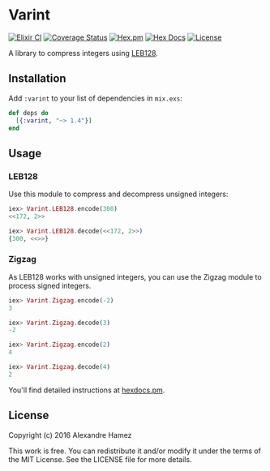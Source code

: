 # Varint

[![Elixir CI](https://github.com/ahamez/varint/actions/workflows/elixir.yml/badge.svg)](https://github.com/ahamez/varint/actions/workflows/elixir.yml) [![Coverage Status](https://coveralls.io/repos/github/ahamez/varint/badge.svg?branch=master)](https://coveralls.io/github/ahamez/varint?branch=master) [![Hex.pm](https://img.shields.io/hexpm/v/varint)](https://hex.pm/packages/varint) [![Hex Docs](https://img.shields.io/badge/hex-docs-lightgreen.svg)](https://hexdocs.pm/varint/) [![License](https://img.shields.io/hexpm/l/varint.svg)](https://github.com/ahamez/varint/blob/master/LICENSE)

A library to compress integers using [LEB128](https://en.wikipedia.org/wiki/LEB128).

## Installation

Add `:varint` to your list of dependencies in `mix.exs`:

```elixir
def deps do
  [{:varint, "~> 1.4"}]
end
```

## Usage

### LEB128

Use this module to compress and decompress unsigned integers:

```elixir
iex> Varint.LEB128.encode(300)
<<172, 2>>
```

```elixir
iex> Varint.LEB128.decode(<<172, 2>>)
{300, <<>>}
```

### Zigzag

As LEB128 works with unsigned integers, you can use the Zigzag module to process signed integers.

```elixir
iex> Varint.Zigzag.encode(-2)
3
```

```elixir
iex> Varint.Zigzag.decode(3)
-2
```

```elixir
iex> Varint.Zigzag.encode(2)
4
```

```elixir
iex> Varint.Zigzag.decode(4)
2
```

You'll find detailed instructions at [hexdocs.pm](https://hexdocs.pm/varint/api-reference.html).

## License

Copyright (c) 2016 Alexandre Hamez

This work is free. You can redistribute it and/or modify it under the
terms of the MIT License. See the LICENSE file for more details.
